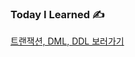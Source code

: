 ### Today I Learned ✍️

[트랜잭션, DML, DDL 보러가기](https://silicon-echinodon-49c.notion.site/DML-DDL-21ba564bc23980859138d352c51e2d02)